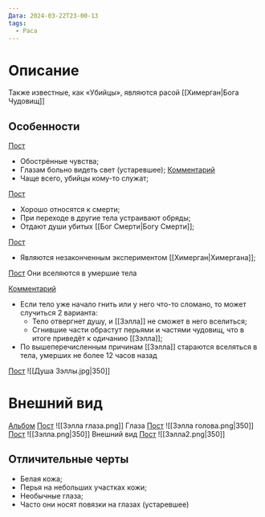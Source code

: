 ```yaml
---
Дата: 2024-03-22T23-00-13
tags:
  - Раса
---
```

# Описание
Также известные, как «Убийцы», являются расой [[Химерган|Бога Чудовищ]]
## Особенности
[Пост](https://vk.com/wall-159799193_6859)
- Обострённые чувства;
- Глазам больно видеть свет (устаревшее);
[Комментарий](https://vk.com/wall-159799193_10040?reply=10043)
- Чаще всего, убийцы кому-то служат;

[Пост](https://vk.com/wall-208978263_10273)
- Хорошо относятся к смерти;
- При переходе в другие тела устраивают обряды;
- Отдают души убитых [[Бог Смерти|Богу Смерти]];

[Пост](https://vk.com/wall-208978263_14464)
- Являются незаконченным экспериментом [[Химерган|Химергана]];

[Пост](https://vk.com/wall-208978263_14454)
Они вселяются в умершие тела

[Комментарий](https://vk.com/wall-208978263_14454?reply=14463&thread=14458)
- Если тело уже начало гнить или у него что-то сломано, то может случиться 2 варианта:
	- Тело отвергнет душу, и [[Зэлла]] не сможет в него вселиться;
	- Сгнившие части обрастут перьями и частями чудовищ, что в итоге приведёт к одичанию [[Зэлла]];
- По вышеперечисленным причинам [[Зэлла]] стараются вселяться в тела, умерших не более 12 часов назад

[Пост]()
![[Душа Зэллы.jpg|350]]
# Внешний вид
[Альбом](https://vk.com/album-159799193_282830997)
[Пост](https://vk.com/wall-159799193_6177)
![[Зэлла глаза.png]]
Глаза
[Пост](https://vk.com/wall-159799193_8024)
![[Зэлла голова.png|350]]
[Пост](https://vk.com/wall-159799193_8589)
![[Зэлла.png|350]]
Внешний вид
[Пост](https://vk.com/wall-159799193_8923)
![[Зэлла2.png|350]]
## Отличительные черты
- Белая кожа;
- Перья на небольших участках кожи;
- Необычные глаза; 
- Часто они носят повязки на глазах (устаревшее)